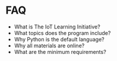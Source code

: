 FAQ
==

- What is The IoT Learning Initiative?
- What topics does the program include?
- Why Python is the default language?
- Why all materials are online?
- What are the minimum requirements?




